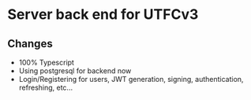# Server back end for UTFCv3
## Changes
* 100% Typescript
* Using postgresql for backend now 
* Login/Registering for users, JWT generation, signing, authentication, refreshing, etc...